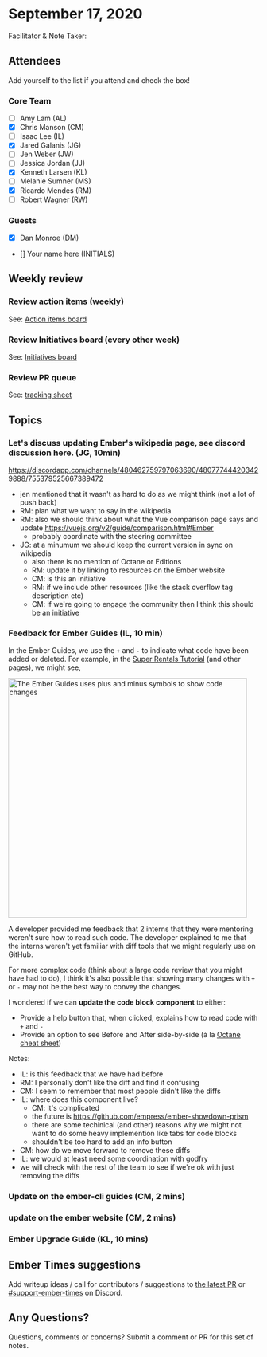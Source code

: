 # September 17, 2020

Facilitator & Note Taker: 

## Attendees

Add yourself to the list if you attend and check the box!

### Core Team
- [ ] Amy Lam (AL)
- [x] Chris Manson (CM)
- [ ] Isaac Lee (IL)
- [x] Jared Galanis (JG)
- [ ] Jen Weber (JW)
- [ ] Jessica Jordan (JJ)
- [x] Kenneth Larsen (KL)
- [ ] Melanie Sumner (MS)
- [x] Ricardo Mendes (RM)
- [ ] Robert Wagner (RW)

### Guests
- [x] Dan Monroe (DM) 
- [] Your name here (INITIALS)

## Weekly review

### Review action items (weekly)
See: [Action items board](https://github.com/orgs/ember-learn/projects/47)

### Review Initiatives board (every other week)
See: [Initiatives board](https://github.com/orgs/ember-learn/projects/33)

### Review PR queue
See: [tracking sheet](https://docs.google.com/spreadsheets/d/1sPyN9z9wZMpTNwqCfa6R9QSPZkIW4iQd-H4gZC7ILLk/edit#gid=2035777454)

## Topics

<!-- If you would like to add a topic to the agenda please add a suggestion to the PR using the following format: -->
<!-- ### Your topic (INITIALS, expected duration in minutes) -->
<!-- replace with topic -->
<!-- replace with topic -->
<!-- replace with topic -->
<!-- replace with topic -->

### Let's discuss updating Ember's wikipedia page, see discord discussion here. (JG, 10min)

https://discordapp.com/channels/480462759797063690/480777444203429888/755379525667389472

- jen mentioned that it wasn't as hard to do as we might think (not a lot of push back)
- RM: plan what we want to say in the wikipedia
- RM: also we should think about what the Vue comparison page says and update https://vuejs.org/v2/guide/comparison.html#Ember
  - probably coordinate with the steering committee
- JG: at a minumum we should keep the current version in sync on wikipedia
  - also there is no mention of Octane or Editions
  - RM: update it by linking to resources on the Ember website
  - CM: is this an initiative
  - RM: if we include other resources (like the stack overflow tag description etc)
  - CM: if we're going to engage the community then I think this should be an initiative

### Feedback for Ember Guides (IL, 10 min)

In the Ember Guides, we use the `+` and `-` to indicate what code have been added or deleted. For example, in the [Super Rentals Tutorial](https://guides.emberjs.com/release/tutorial/part-1/orientation/#toc_editing-files-and-live-reload) (and other pages), we might see,

<img width="480" alt="The Ember Guides uses plus and minus symbols to show code changes" src="https://user-images.githubusercontent.com/16869656/93392480-7995bc00-f836-11ea-953e-d0161a7538f8.png">

A developer provided me feedback that 2 interns that they were mentoring weren't sure how to read such code. The developer explained to me that the interns weren't yet familiar with diff tools that we might regularly use on GitHub.

For more complex code (think about a large code review that you might have had to do), I think it's also possible that showing many changes with `+` or `-` may not be the best way to convey the changes.

I wondered if we can **update the code block component** to either:

- Provide a help button that, when clicked, explains how to read code with `+` and `-`
- Provide an option to see Before and After side-by-side (à la [Octane cheat sheet](https://ember-learn.github.io/ember-octane-vs-classic-cheat-sheet/))

Notes: 
- IL: is this feedback that we have had before
- RM: I personally don't like the diff and find it confusing
- CM: I seem to remember that most people didn't like the diffs
- IL: where does this component live?
  - CM: it's complicated
  - the future is https://github.com/empress/ember-showdown-prism
  - there are some techinical (and other) reasons why we might not want to do some heavy implemention like tabs for code blocks
  - shouldn't be too hard to add an info button 
- CM: how do we move forward to remove these diffs
- IL: we would at least need some coordination with godfry
- we will check with the rest of the team to see if we're ok with just removing the diffs

### Update on the ember-cli guides (CM, 2 mins) 

### update on the ember website (CM, 2 mins) 

### Ember Upgrade Guide (KL, 10 mins) 

## Ember Times suggestions
Add writeup ideas / call for contributors / suggestions to [the latest PR](https://github.com/ember-learn/ember-blog/pulls?q=is%3Aopen+is%3Apr+label%3A%22%F0%9F%97%9E+embertimes%22%20or%20#support-ember-times) or [#support-ember-times](https://discordapp.com/channels/480462759797063690/485450546887786506) on Discord.

## Any Questions?
Questions, comments or concerns? Submit a comment or PR for this set of notes.
